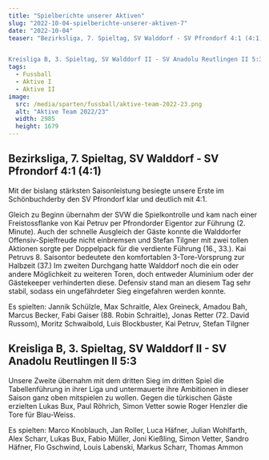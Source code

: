 ```yaml
---
title: "Spielberichte unserer Aktiven"
slug: "2022-10-04-spielberichte-unserer-aktiven-7"
date: "2022-10-04"
teaser: "Bezirksliga, 7. Spieltag, SV Walddorf - SV Pfrondorf 4:1 (4:1)


Kreisliga B, 3. Spieltag, SV Walddorf II - SV Anadolu Reutlingen II 5:3"
tags:
  - Fussball
  - Aktive I
  - Aktive II
image:
  src: /media/sparten/fussball/aktive-team-2022-23.png
  alt: "Aktive Team 2022/23"
  width: 2985
  height: 1679 
---
```

## Bezirksliga, 7. Spieltag, SV Walddorf - SV Pfrondorf 4:1 (4:1)

Mit der bislang stärksten Saisonleistung besiegte unsere Erste im Schönbuchderby den SV Pfrondorf klar und deutlich mit 4:1.

Gleich zu Beginn übernahm der SVW die Spielkontrolle und kam nach einer Freistossflanke von Kai Petruv per Pfrondorder Eigentor zur Führung (2. Minute). Auch der schnelle Ausgleich der Gäste konnte die Walddorfer Offensiv-Spielfreude nicht einbremsen und Stefan Tilgner mit zwei tollen Aktionen sorgte per Doppelpack für die verdiente Führung (16., 33.). Kai Petruvs 8. Saisontor bedeutete den komfortablen 3-Tore-Vorsprung zur Halbzeit (37.) Im zweiten Durchgang hatte Walddorf noch die ein oder andere Möglichkeit zu weiteren Toren, doch entweder Aluminium oder der Gästekeeper verhinderten diese. Defensiv stand man an diesem Tag sehr stabil, sodass ein ungefährdeter Sieg eingefahren werden konnte.

Es spielten: Jannik Schülzle, Max Schraitle, Alex Greineck, Amadou Bah, Marcus Becker, Fabi Gaiser (88. Robin Schraitle), Jonas Retter (72. David Russom), Moritz Schwaibold, Luis Blockbuster, Kai Petruv, Stefan Tilgner

## Kreisliga B, 3. Spieltag, SV Walddorf II - SV Anadolu Reutlingen II 5:3

Unsere Zweite übernahm mit dem dritten Sieg im dritten Spiel die Tabellenführung in ihrer Liga und untermauerte ihre Ambitionen in dieser Saison ganz oben mitspielen zu wollen. Gegen die türkischen Gäste erzielten Lukas Bux, Paul Röhrich, Simon Vetter sowie Roger Henzler die Tore für Blau-Weiss.

Es spielten: Marco Knoblauch, Jan Roller, Luca Häfner, Julian Wohlfarth, Alex Scharr, Lukas Bux, Fabio Müller, Joni Kießling, Simon Vetter, Sandro Häfner, Flo Gschwind, Louis Labenski, Markus Scharr, Thomas Ammon
